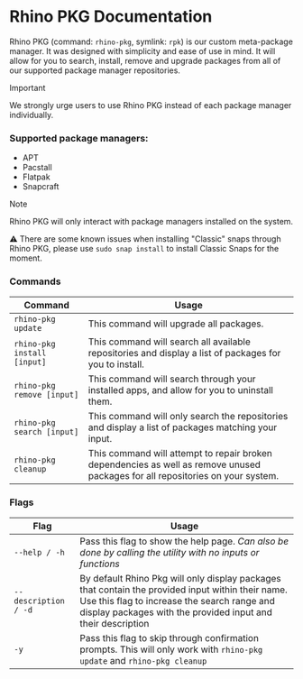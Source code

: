 # Rhino PKG Documentation

Rhino PKG (command: `rhino-pkg`, symlink: `rpk`) is our custom meta-package manager. It was designed with simplicity and ease of use in mind. It will allow for you to search, install, remove and upgrade packages from all of our supported package manager repositories.

> [!IMPORTANT]
> We strongly urge users to use Rhino PKG instead of each package manager individually.

### Supported package managers:
- APT
- Pacstall
- Flatpak
- Snapcraft

> [!NOTE]
> Rhino PKG will only interact with package managers installed on the system.

⚠️ There are some known issues when installing "Classic" snaps through Rhino PKG, please use `sudo snap install` to install Classic Snaps for the moment.

### Commands

| Command | Usage |
|---------|-------|
| `rhino-pkg update` | This command will upgrade all packages. |
| `rhino-pkg install [input]` | This command will search all available repositories and display a list of packages for you to install. |
| `rhino-pkg remove [input]` | This command will search through your installed apps, and allow for you to uninstall them. |
| `rhino-pkg search [input]` | This command will only search the repositories and display a list of packages matching your input. |
| `rhino-pkg cleanup` | This command will attempt to repair broken dependencies as well as remove unused packages for all repositories on your system. |

### Flags

| Flag | Usage |
|------|-------|
| `--help / -h` | Pass this flag to show the help page. *Can also be done by calling the utility with no inputs or functions*
| `--description / -d` | By default Rhino Pkg will only display packages that contain the provided input within their name. Use this flag to increase the search range and display packages with the provided input and their description |
| `-y` | Pass this flag to skip through confirmation prompts. This will only work with `rhino-pkg update` and `rhino-pkg cleanup` |
